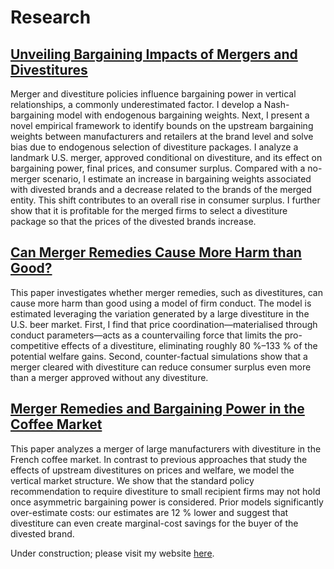 <h1>Research</h1>

<!-- ─── Paper 1 ─── -->
<article>
  <h2>
    <a href="https://yanndelaprez.github.io/ssrn-4985124.pdf" target="_blank">
      Unveiling Bargaining Impacts of Mergers and Divestitures
    </a>
  </h2>
  <p>
    Merger and divestiture policies influence bargaining power in vertical relationships,
    a commonly underestimated factor. I develop a Nash-bargaining model with endogenous
    bargaining weights. Next, I present a novel empirical framework to identify bounds on
    the upstream bargaining weights between manufacturers and retailers at the brand level
    and solve bias due to endogenous selection of divestiture packages. I analyze a landmark
    U.S. merger, approved conditional on divestiture, and its effect on bargaining power,
    final prices, and consumer surplus. Compared with a no-merger scenario, I estimate an
    increase in bargaining weights associated with divested brands and a decrease related
    to the brands of the merged entity. This shift contributes to an overall rise in consumer
    surplus. I further show that it is profitable for the merged firms to select a divestiture
    package so that the prices of the divested brands increase.
  </p>
</article>

<!-- ─── Paper 2 ─── -->
<article>
  <h2>
    <a href="https://yanndelaprez.github.io/YD_Beer_2.pdf" target="_blank">
      Can Merger Remedies Cause More Harm than Good?
    </a>
  </h2>
  <p>
    This paper investigates whether merger remedies, such as divestitures, can cause more
    harm than good using a model of firm conduct. The model is estimated leveraging the
    variation generated by a large divestiture in the U.S. beer market. First, I find that
    price coordination—materialised through conduct parameters—acts as a countervailing
    force that limits the pro-competitive effects of a divestiture, eliminating roughly
    80 %–133 % of the potential welfare gains. Second, counter-factual simulations show that
    a merger cleared with divestiture can reduce consumer surplus even more than a merger
    approved without any divestiture.
  </p>
</article>

<!-- ─── Paper 3 ─── -->
<article>
  <h2>
    <a href="https://yanndelaprez.github.io/ssrn-YDMG-coffee.pdf" target="_blank">
      Merger Remedies and Bargaining Power in the Coffee Market
    </a>
  </h2>
  <p>
    This paper analyzes a merger of large manufacturers with divestiture in the French coffee
    market. In contrast to previous approaches that study the effects of upstream divestitures
    on prices and welfare, we model the vertical market structure. We show that the standard
    policy recommendation to require divestiture to small recipient firms may not hold once
    asymmetric bargaining power is considered. Prior models significantly over-estimate costs:
    our estimates are 12 % lower and suggest that divestiture can even create marginal-cost
    savings for the buyer of the divested brand.
  </p>
</article>

<!-- ─── Note at the bottom ─── -->
<p>
  Under construction; please visit my website
  <a href="https://sites.google.com/view/yanndelaprez/home?authuser=0" target="_blank">here</a>.
</p>







